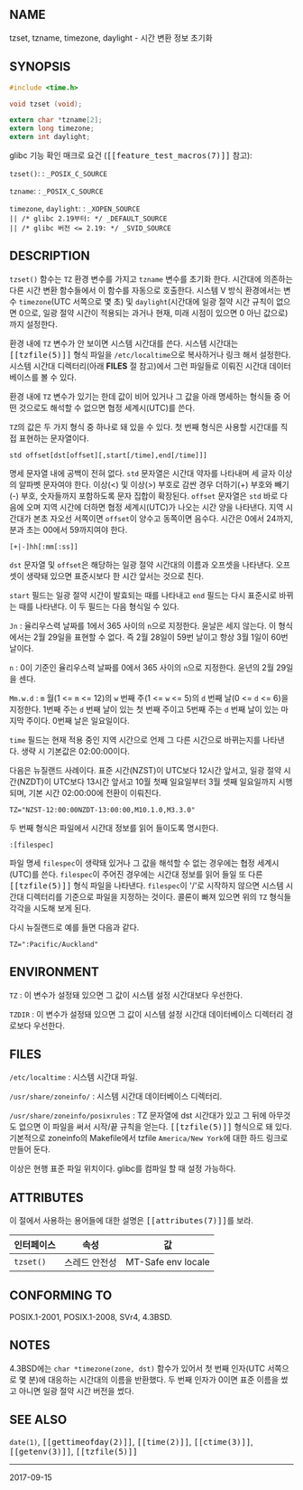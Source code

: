 ## NAME

tzset, tzname, timezone, daylight - 시간 변환 정보 초기화

## SYNOPSIS

```c
#include <time.h>

void tzset (void);

extern char *tzname[2];
extern long timezone;
extern int daylight;
```

glibc 기능 확인 매크로 요건 (<tt>[[feature_test_macros(7)]]</tt> 참고):

`tzset()`:
:   `_POSIX_C_SOURCE`

`tzname`:
:   `_POSIX_C_SOURCE`

`timezone`, `daylight`:
:   `_XOPEN_SOURCE`<br>
    `|| /* glibc 2.19부터: */ _DEFAULT_SOURCE`<br>
    `|| /* glibc 버전 <= 2.19: */ _SVID_SOURCE`

## DESCRIPTION

`tzset()` 함수는 `TZ` 환경 변수를 가지고 `tzname` 변수를 초기화 한다. 시간대에 의존하는 다른 시간 변환 함수들에서 이 함수를 자동으로 호출한다. 시스템 V 방식 환경에서는 변수 `timezone`(UTC 서쪽으로 몇 초) 및 `daylight`(시간대에 일광 절약 시간 규칙이 없으면 0으로, 일광 절약 시간이 적용되는 과거나 현재, 미래 시점이 있으면 0 아닌 값으로)까지 설정한다.

환경 내에 `TZ` 변수가 안 보이면 시스템 시간대를 쓴다. 시스템 시간대는 <tt>[[tzfile(5)]]</tt> 형식 파일을 `/etc/localtime`으로 복사하거나 링크 해서 설정한다. 시스템 시간대 디렉터리(아래 **FILES** 절 참고)에서 그런 파일들로 이뤄진 시간대 데이터베이스를 볼 수 있다.

환경 내에 `TZ` 변수가 있기는 한데 값이 비어 있거나 그 값을 아래 명세하는 형식들 중 어떤 것으로도 해석할 수 없으면 협정 세계시(UTC)를 쓴다.

`TZ`의 값은 두 가지 형식 중 하나로 돼 있을 수 있다. 첫 번째 형식은 사용할 시간대를 직접 표현하는 문자열이다.

```
std offset[dst[offset][,start[/time],end[/time]]]
```

명세 문자열 내에 공백이 전혀 없다. `std` 문자열은 시간대 약자를 나타내며 세 글자 이상의 알파벳 문자여야 한다. 이상(<) 및 이상(>) 부호로 감싼 경우 더하기(+) 부호와 빼기(-) 부호, 숫자들까지 포함하도록 문자 집합이 확장된다. `offset` 문자열은 `std` 바로 다음에 오며 지역 시간에 더하면 협정 세계시(UTC)가 나오는 시간 양을 나타낸다. 지역 시간대가 본초 자오선 서쪽이면 `offset`이 양수고 동쪽이면 음수다. 시간은 0에서 24까지, 분과 초는 00에서 59까지여야 한다.

```
[+|-]hh[:mm[:ss]]
```

`dst` 문자열 및 `offset`은 해당하는 일광 절약 시간대의 이름과 오프셋을 나타낸다. 오프셋이 생략돼 있으면 표준시보다 한 시간 앞서는 것으로 친다.

`start` 필드는 일광 절약 시간이 발효되는 때를 나타내고 `end` 필드는 다시 표준시로 바뀌는 때를 나타낸다. 이 두 필드는 다음 형식일 수 있다.

`Jn`
:   율리우스력 날짜를 1에서 365 사이의 `n`으로 지정한다. 윤날은 세지 않는다. 이 형식에서는 2월 29일을 표현할 수 없다. 즉 2월 28일이 59번 날이고 항상 3월 1일이 60번 날이다.

`n`
:   0이 기준인 율리우스력 날짜를 0에서 365 사이의 `n`으로 지정한다. 윤년의 2월 29일을 센다.

`Mm.w.d`
:   `m` 월(1 <= `m` <= 12)의 `w` 번째 주(1 <= `w` <= 5)의 `d` 번째 날(0 <= `d` <= 6)을 지정한다. 1번째 주는 `d` 번째 날이 있는 첫 번째 주이고 5번째 주는 `d` 번째 날이 있는 마지막 주이다. 0번째 날은 일요일이다.

`time` 필드는 현재 적용 중인 지역 시간으로 언제 그 다른 시간으로 바뀌는지를 나타낸다. 생략 시 기본값은 02:00:00이다.

다음은 뉴질랜드 사례이다. 표준 시간(NZST)이 UTC보다 12시간 앞서고, 일광 절약 시간(NZDT)이 UTC보다 13시간 앞서고 10월 첫째 일요일부터 3월 셋째 일요일까지 시행되며, 기본 시간 02:00:00에 전환이 이뤄진다.

```
TZ="NZST-12:00:00NZDT-13:00:00,M10.1.0,M3.3.0"
```

두 번째 형식은 파일에서 시간대 정보를 읽어 들이도록 명시한다.

```
:[filespec]
```

파일 명세 `filespec`이 생략돼 있거나 그 값을 해석할 수 없는 경우에는 협정 세계시(UTC)를 쓴다. `filespec`이 주어진 경우에는 시간대 정보를 읽어 들일 또 다른 <tt>[[tzfile(5)]]</tt> 형식 파일을 나타낸다. `filespec`이 '/'로 시작하지 않으면 시스템 시간대 디렉터리를 기준으로 파일을 지정하는 것이다. 콜론이 빠져 있으면 위의 `TZ` 형식들 각각을 시도해 보게 된다.

다시 뉴질랜드로 예를 들면 다음과 같다.

```
TZ=":Pacific/Auckland"
```

## ENVIRONMENT

`TZ`
:   이 변수가 설정돼 있으면 그 값이 시스템 설정 시간대보다 우선한다.

`TZDIR`
:   이 변수가 설정돼 있으면 그 값이 시스템 설정 시간대 데이터베이스 디렉터리 경로보다 우선한다.

## FILES

`/etc/localtime`
:   시스템 시간대 파일.

`/usr/share/zoneinfo/`
:   시스템 시간대 데이터베이스 디렉터리.

`/usr/share/zoneinfo/posixrules`
:   TZ 문자열에 dst 시간대가 있고 그 뒤에 아무것도 없으면 이 파일을 써서 시작/끝 규칙을 얻는다. <tt>[[tzfile(5)]]</tt> 형식으로 돼 있다. 기본적으로 zoneinfo의 Makefile에서 tzfile `America/New York`에 대한 하드 링크로 만들어 둔다.

이상은 현행 표준 파일 위치이다. glibc를 컴파일 할 때 설정 가능하다.

## ATTRIBUTES

이 절에서 사용하는 용어들에 대한 설명은 <tt>[[attributes(7)]]</tt>를 보라.

| 인터페이스 | 속성 | 값
| --- | --- | --- |
| `tzset()` | 스레드 안전성 | MT-Safe env locale |

## CONFORMING TO

POSIX.1-2001, POSIX.1-2008, SVr4, 4.3BSD.

## NOTES

4.3BSD에는 `char *timezone(zone, dst)` 함수가 있어서 첫 번째 인자(UTC 서쪽으로 몇 분)에 대응하는 시간대의 이름을 반환했다. 두 번째 인자가 0이면 표준 이름을 썼고 아니면 일광 절약 시간 버전을 썼다.

## SEE ALSO

`date(1)`, <tt>[[gettimeofday(2)]]</tt>, <tt>[[time(2)]]</tt>, <tt>[[ctime(3)]]</tt>, <tt>[[getenv(3)]]</tt>, <tt>[[tzfile(5)]]</tt>

----

2017-09-15
